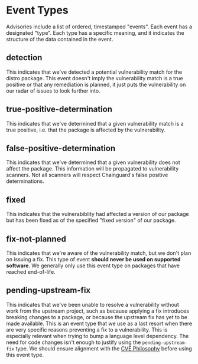 # Event Types

Advisories include a list of ordered, timestamped "events". Each event has a designated "type". Each type has a specific meaning, and it indicates the structure of the data contained in the event.

## detection

This indicates that we've detected a potential vulnerability match for the distro package. This event doesn't imply the vulnerability match is a true positive or that any remediation is planned, it just puts the vulnerability on our radar of issues to look further into.

## true-positive-determination

This indicates that we've determined that a given vulnerability match is a true positive, i.e. that the package is affected by the vulnerability.

## false-positive-determination

This indicates that we've determined that a given vulnerability does not affect the package. This information will be propagated to vulnerability scanners. Not all scanners will respect Chainguard's false positive determinations.

## fixed

This indicates that the vulnerabiblity had affected a version of our package but has been fixed as of the specified "fixed version" of our package.

## fix-not-planned

This indicates that we're aware of the vulnerability match, but we don't plan on issuing a fix. This type of event **should never be used on supported software**. We generally only use this event type on packages that have reached end-of-life.

## pending-upstream-fix

This indicates that we've been unable to resolve a vulnerability without work from the upstream project, such as because applying a fix introduces breaking changes to a package, or because the upstream fix has yet to be made available. This is an event type that we use as a last resort when there are very specific reasons preventing a fix to a vulnerability. This is especially relevant when trying to bump a language level dependency. The need for code changes isn't enough to justify using the `pending-upstream-fix` type. We should ensure alignment with the [CVE Philosophy](./philosophy.md) before using this event type.
